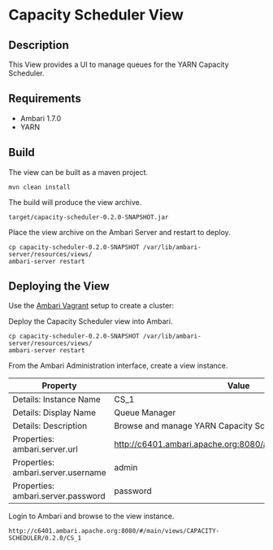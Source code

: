 <!---
Licensed to the Apache Software Foundation (ASF) under one or more
contributor license agreements.  See the NOTICE file distributed with
this work for additional information regarding copyright ownership.
The ASF licenses this file to You under the Apache License, Version 2.0
(the "License"); you may not use this file except in compliance with
the License.  You may obtain a copy of the License at [http://www.apache.org/licenses/LICENSE-2.0](http://www.apache.org/licenses/LICENSE-2.0)

Unless required by applicable law or agreed to in writing, software
distributed under the License is distributed on an "AS IS" BASIS,
WITHOUT WARRANTIES OR CONDITIONS OF ANY KIND, either express or implied.
See the License for the specific language governing permissions and
limitations under the License.
-->

Capacity Scheduler View
============

Description
-----
This View provides a UI to manage queues for the YARN Capacity Scheduler.

Requirements
-----

- Ambari 1.7.0
- YARN

Build
-----

The view can be built as a maven project.

    mvn clean install

The build will produce the view archive.

    target/capacity-scheduler-0.2.0-SNAPSHOT.jar

Place the view archive on the Ambari Server and restart to deploy.    

    cp capacity-scheduler-0.2.0-SNAPSHOT /var/lib/ambari-server/resources/views/
    ambari-server restart

Deploying the View
-----

Use the [Ambari Vagrant](https://cwiki.apache.org/confluence/display/AMBARI/Quick+Start+Guide) setup to create a cluster:

Deploy the Capacity Scheduler view into Ambari.

    cp capacity-scheduler-0.2.0-SNAPSHOT /var/lib/ambari-server/resources/views/
    ambari-server restart

From the Ambari Administration interface, create a view instance.

|Property|Value|
|---|---|
| Details: Instance Name | CS_1 |
| Details: Display Name | Queue Manager |
| Details: Description | Browse and manage YARN Capacity Scheduler queues |
| Properties: ambari.server.url | http://c6401.ambari.apache.org:8080/api/v1/clusters/MyCluster |
| Properties: ambari.server.username | admin |
| Properties: ambari.server.password | password |

Login to Ambari and browse to the view instance.

    http://c6401.ambari.apache.org:8080/#/main/views/CAPACITY-SCHEDULER/0.2.0/CS_1
